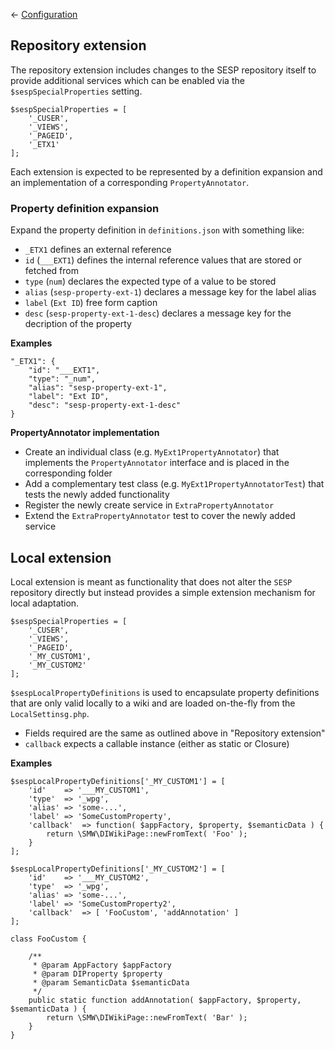
&larr; [Configuration](00-configuration.md)

## Repository extension

The repository extension includes changes to the SESP repository itself to provide
additional services which can be enabled via the `$sespSpecialProperties` setting.

```
$sespSpecialProperties = [
	'_CUSER',
	'_VIEWS',
	'_PAGEID',
	'_ETX1'
];
```

Each extension is expected to be represented by a definition expansion and an
implementation of a corresponding `PropertyAnnotator`.

### Property definition expansion

Expand the property definition in `definitions.json` with something like:

* `_ETX1` defines an external reference
* `id` (`___EXT1`) defines the internal reference values that are stored or fetched from
* `type` (`num`) declares the expected type of a value to be stored
* `alias` (`sesp-property-ext-1`) declares a message key for the label alias
* `label` (`Ext ID`) free form caption
* `desc` (`sesp-property-ext-1-desc`) declares a message key for the decription of the property

**Examples**

```
"_ETX1": {
	"id": "___EXT1",
	"type": "_num",
	"alias": "sesp-property-ext-1",
	"label": "Ext ID",
	"desc": "sesp-property-ext-1-desc"
}
```

**PropertyAnnotator implementation**

- Create an individual class (e.g. `MyExt1PropertyAnnotator`) that implements the `PropertyAnnotator` interface
  and is placed in the corresponding folder
- Add a complementary test class (e.g. `MyExt1PropertyAnnotatorTest`) that tests the newly added functionality
- Register the newly create service in `ExtraPropertyAnnotator`
- Extend the `ExtraPropertyAnnotator` test to cover the newly added service

## Local extension

Local extension is meant as functionality that does not alter the `SESP` repository
directly but instead provides a simple extension mechanism for local adaptation.

```
$sespSpecialProperties = [
	'_CUSER',
	'_VIEWS',
	'_PAGEID',
	'_MY_CUSTOM1',
	'_MY_CUSTOM2'
];
```

`$sespLocalPropertyDefinitions` is used to encapsulate property definitions that
are only valid locally to a wiki and are loaded on-the-fly from the
`LocalSettinsg.php`.

* Fields required are the same as outlined above in "Repository extension"
* `callback` expects a callable instance (either as static or Closure)

**Examples**

```
$sespLocalPropertyDefinitions['_MY_CUSTOM1'] = [
	'id'    => '___MY_CUSTOM1',
	'type'  => '_wpg',
	'alias' => 'some-...',
	'label' => 'SomeCustomProperty',
	'callback'  => function( $appFactory, $property, $semanticData ) {
		return \SMW\DIWikiPage::newFromText( 'Foo' );
	}
];
```
```
$sespLocalPropertyDefinitions['_MY_CUSTOM2'] = [
	'id'    => '___MY_CUSTOM2',
	'type'  => '_wpg',
	'alias' => 'some-...',
	'label' => 'SomeCustomProperty2',
	'callback'  => [ 'FooCustom', 'addAnnotation' ]
];

class FooCustom {

	/**
	 * @param AppFactory $appFactory
	 * @param DIProperty $property
	 * @param SemanticData $semanticData
	 */
	public static function addAnnotation( $appFactory, $property, $semanticData ) {
		return \SMW\DIWikiPage::newFromText( 'Bar' );
	}
}
```

